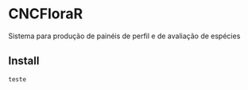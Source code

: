 # CNCFloraR
Sistema para produção de painéis de perfil e de avaliação de espécies

## Install

```
teste
```
